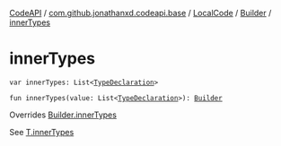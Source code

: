 [CodeAPI](../../../index.md) / [com.github.jonathanxd.codeapi.base](../../index.md) / [LocalCode](../index.md) / [Builder](index.md) / [innerTypes](.)

# innerTypes

`var innerTypes: List<`[`TypeDeclaration`](../../-type-declaration/index.md)`>`

`fun innerTypes(value: List<`[`TypeDeclaration`](../../-type-declaration/index.md)`>): `[`Builder`](index.md)

Overrides [Builder.innerTypes](../../-inner-types-holder/-builder/inner-types.md)

See [T.innerTypes](#)

